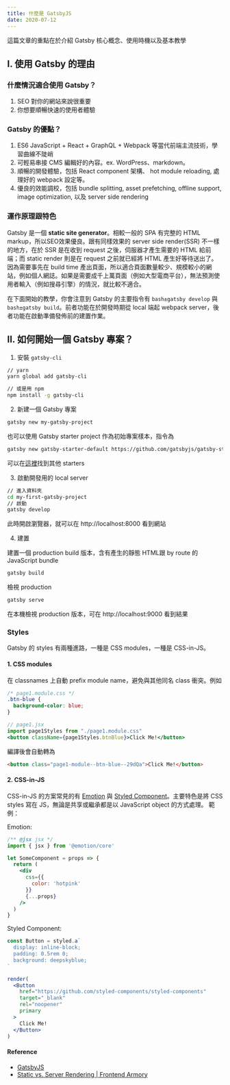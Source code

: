 ```yaml
---
title: 什麼是 GatsbyJS
date: 2020-07-12
---
```


這篇文章的重點在於介紹 Gatsby 核心概念、使用時機以及基本教學

<!-- endexcerpt -->

## I. 使用 Gatsby 的理由

### 什麼情況適合使用 Gatsby？
1. SEO 對你的網站來說很重要
1. 你想要順暢快速的使用者體驗

### Gatsby 的優點？
1. ES6 JavaScript + React + GraphQL + Webpack 等當代前端主流技術，學習曲線不陡峭
2. 可輕易串接 CMS 編輯好的內容。ex. WordPress、markdown。
3. 順暢的開發體驗，包括 React component 架構、 hot module reloading, 處理好的 webpack 設定等。
4. 優良的效能調校，包括 bundle splitting, asset prefetching, offline support, image optimization, 以及 server side rendering


### 運作原理跟特色
Gatsby 是一個 **static site generator**。相較一般的 SPA 有完整的 HTML markup，所以SEO效果優良。跟有同樣效果的 server side render(SSR) 不一樣的地方，在於 SSR 是在收到 request 之後，伺服器才產生需要的 HTML 給前端；而 static render 則是在 request 之前就已經將 HTML 產生好等待送出了。因為需要事先在 build time 產出頁面，所以適合頁面數量較少、規模較小的網站，例如個人網誌。如果是需要成千上萬頁面（例如大型電商平台），無法預測使用者輸入（例如搜尋引擎）的情況，就比較不適合。

在下面開始的教學，你會注意到 Gatsby 的主要指令有 `bash±gatsby develop` 與 `bash±gatsby build`。前者功能在於開發時期從 local 端起 webpack server，後者功能在啟動準備發佈前的建置作業。 

## II. 如何開始一個 Gatsby 專案？
1. 安裝 `gatsby-cli`

```sh
// yarn
yarn global add gatsby-cli

// 或是用 npm
npm install -g gatsby-cli
```

2. 新建一個 Gatsby 專案
```sh
gatsby new my-gatsby-project
```

也可以使用 Gatsby starter project 作為初始專案樣本，指令為
```sh
gatsby new gatsby-starter-default https://github.com/gatsbyjs/gatsby-starter-default
```
可以在[這裡]((https://www.gatsbyjs.org/starters/?v=2))找到其他 starters


3. 啟動開發用的 local server
```sh
// 進入資料夾
cd my-first-gatsby-project
// 啟動
gatsby develop
```
此時開啟瀏覽器，就可以在 http://localhost:8000 看到網站

4. 建置

建置一個 production build 版本，含有產生的靜態 HTML跟 by route 的 JavaScript bundle
```sh
gatsby build
```

檢視 production
```sh
gatsby serve
```
在本機檢視 production 版本，可在  http://localhost:9000 看到結果



### Styles
Gatsby 的 styles 有兩種進路，一種是 CSS modules，一種是 CSS-in-JS。

#### 1. CSS modules
在 classnames 上自動 prefix module name，避免與其他同名 class 衝突。例如

```css
/* page1.module.css */
.btn-blue {
  background-color: blue;
}
```

```jsx
// page1.jsx
import page1Styles from "./page1.module.css"
<button className={page1Styles.btnBlue}>Click Me!</button>
```

編譯後會自動轉為

```html
<button class="page1-module--btn-blue--29dQa">Click Me!</button>
```

#### 2. CSS-in-JS
CSS-in-JS 的方案常見的有 [Emotion](https://github.com/emotion-js/emotion) 與 [Styled Component](https://styled-components.com/)。主要特色是將 CSS styles 寫在 JS，無論是共享或繼承都是以 JavaScript object 的方式處理。
範例：

Emotion:
```jsx
/** @jsx jsx */
import { jsx } from '@emotion/core'

let SomeComponent = props => {
  return (
    <div
      css={{
        color: 'hotpink'
      }}
      {...props}
    />
  )
}
```


Styled Component:

```jsx
const Button = styled.a`
  display: inline-block;
  padding: 0.5rem 0;
  background: deepskyblue;
`

render(
  <Button
    href="https://github.com/styled-components/styled-components"
    target="_blank"
    rel="noopener"
    primary
  >
    Click Me!
  </Button>
)

```

#### Reference
- [GatsbyJS](https://www.gatsbyjs.org/)
- [Static vs. Server Rendering | Frontend Armory](https://frontarm.com/james-k-nelson/static-vs-server-rendering/)
